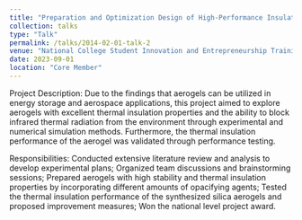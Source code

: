 ```yaml
---
title: "Preparation and Optimization Design of High-Performance Insulating Aerogels"
collection: talks
type: "Talk"
permalink: /talks/2014-02-01-talk-2
venue: "National College Student Innovation and Entrepreneurship Training Programme Project"
date: 2023-09-01
location: "Core Member"
---
```


Project Description: Due to the findings that aerogels can be utilized in energy storage and aerospace applications, this project aimed to explore aerogels with excellent thermal insulation properties and the ability to block infrared thermal radiation from the environment through experimental and numerical simulation methods. Furthermore, the thermal insulation performance of the aerogel was validated through performance testing.

Responsibilities: Conducted extensive literature review and analysis to develop experimental plans; Organized team discussions and brainstorming sessions; Prepared aerogels with high stability and thermal insulation properties by incorporating different amounts of opacifying agents; Tested the thermal insulation performance of the synthesized silica aerogels and proposed improvement measures; Won the national level project award.
